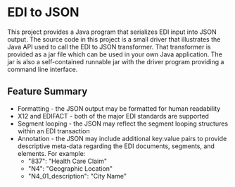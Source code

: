 # EDI to JSON
This project provides a Java program that serializes EDI input into JSON output. 
The source code in this project is a small driver that illustrates the Java API used to call the EDI to JSON transformer.
That transformer is provided as a jar file which can be used in your own Java application. 
The jar is also a self-contained
runnable jar with the driver program providing a command line interface.

## Feature Summary
* Formatting - the JSON output may be formatted for human readability
* X12 and EDIFACT - both of the major EDI standards are supported
* Segment looping - the JSON may reflect the segment looping structures within an EDI transaction
* Annotation - the JSON may include additional key:value pairs to provide descriptive meta-data regarding the EDI documents, segments, and elements. For example:
  - "837": "Health Care Claim"
  - "N4": "Geographic Location"
  - "N4_01_description": "City Name"
  
